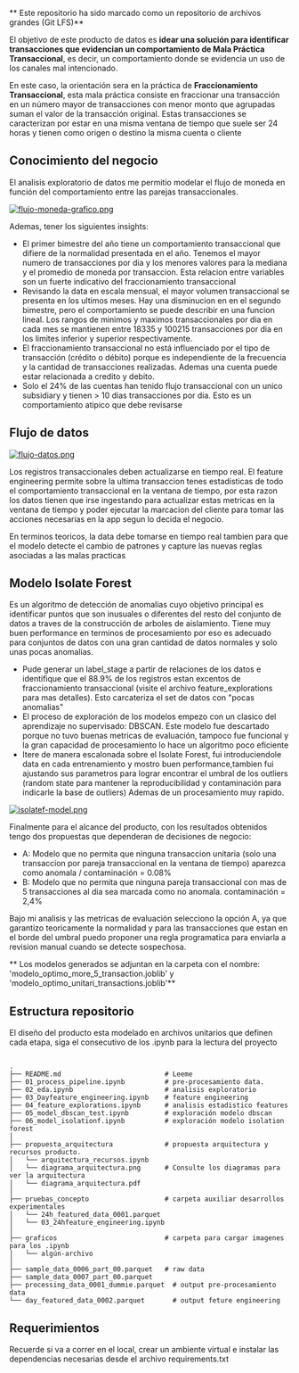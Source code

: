 

** Este repositorio ha sido marcado como un repositorio de archivos grandes (Git LFS)**

El objetivo de este producto de datos es **idear una solución para identificar transacciones que evidencian un comportamiento de Mala Práctica Transaccional**, es decir, un comportamiento donde se evidencia un uso de los canales mal intencionado.

En este caso, la orientación sera en la práctica de **Fraccionamiento Transaccional**, esta mala práctica consiste en fraccionar una transacción en un número mayor de transacciones con menor monto que agrupadas suman el valor de la transacción original. Estas transacciones se caracterizan por estar en una misma ventana de tiempo que suele ser 24 horas y tienen como origen o destino la misma cuenta o cliente

## Conocimiento del negocio

El analisis exploratorio de datos me permitio modelar el flujo de moneda en función del comportamiento entre las parejas transaccionales. 

[![flujo-moneda-grafico.png](https://i.postimg.cc/d1QGmvN2/flujo-moneda-grafico.png)](https://postimg.cc/QBPBjL3C)

Ademas, tener los siguientes insights: 

* El primer bimestre del año tiene un comportamiento transaccional que difiere de la normalidad presentada en el año. Tenemos el mayor numero de transacciones por dia y los menores valores para la mediana y el promedio de moneda por transaccion. Esta relacion entre variables son un fuerte indicativo del fraccionamiento transaccional
* Revisando la data en escala mensual, el mayor volumen transaccional se presenta en los ultimos meses. Hay una disminucion en en el segundo bimestre, pero el comportamiento se puede describir en una funcion lineal. Los rangos de minimos y maximos transaccionales por dia en cada mes se mantienen entre 18335 y 100215 transacciones por dia en los limites inferior y superior respectivamente. 
* El fraccionamiento transaccional no está influenciado por el tipo de transacción (crédito o débito) porque es independiente de la frecuencia y la cantidad de transacciones realizadas. Ademas una cuenta puede estar relacionada a credito y debito. 
* Solo el 24% de las cuentas han tenido flujo transaccional con un unico subsidiary y tienen > 10 dias transacciones por dia. Esto es un comportamiento atipico que debe revisarse


## Flujo de datos

[![flujo-datos.png](https://i.postimg.cc/W1btKQ3b/flujo-datos.png)](https://postimg.cc/N5Sg2CmW)

Los registros transaccionales deben actualizarse en tiempo real. El feature engineering permite sobre la ultima transaccion tenes estadisticas de todo el comportamiento transaccional en la ventana de tiempo, por esta razon los datos tienen que irse ingestando para actualizar estas metricas en la ventana de tiempo y poder ejecutar la marcacion del cliente para tomar las acciones necesarias en la app segun lo decida el negocio. 

En terminos teoricos, la data debe tomarse en tiempo real tambien para que el modelo detecte el cambio de patrones y capture las nuevas reglas asociadas a las malas practicas

## Modelo Isolate Forest

Es un algoritmo de detección de anomalias cuyo objetivo principal es identificar puntos que son inusuales o diferentes del resto del conjunto de datos a traves de la construcción de arboles de aislamiento. Tiene muy buen performance en terminos de procesamiento por eso es adecuado para conjuntos de datos con una gran cantidad de datos normales y solo unas pocas anomalias. 

* Pude generar un label_stage a partir de relaciones de los datos e identifique que el 88.9% de los registros estan excentos de fraccionamiento transaccional (visite el archivo feature_explorations para mas detalles). Esto carcateriza el set de datos con "pocas anomalias"
* El proceso de exploración de los modelos empezo con un clasico del aprendizaje no supervisado: DBSCAN. Este modelo fue descartado porque no tuvo buenas metricas de evaluación, tampoco fue funcional y la gran capacidad de procesamiento lo hace un algoritmo poco eficiente
* Itere de manera escalonada sobre el Isolate Forest, fui introduciendole data en cada entrenamiento y mostro buen performance,tambien fui ajustando sus parametros para lograr encontrar el umbral de los outliers (random state para mantener la reproducibilidad y contaminación para indicarle la base de outliers) Ademas de un procesamiento muy rapido. 

[![isolatef-model.png](https://i.postimg.cc/cHyTw6Vr/isolatef-model.png)](https://postimg.cc/Y4R1w22H)

Finalmente para el alcance del producto, con los resultados obtenidos tengo dos propuestas que dependeran de decisiones de negocio:

- A: Modelo que no permita que ninguna transaccion unitaria (solo una transaccion por pareja transaccional en la ventana de tiempo) aparezca como anomala / contaminación = 0.08%
- B: Modelo que no permita que ninguna pareja transaccional con mas de 5 transacciones al dia sea marcada como no anomala. contaminación = 2,4%

Bajo mi analisis  y las metricas de evaluación selecciono la opción A, ya que garantizo teoricamente la normalidad y para las transacciones que estan en el borde del umbral puedo proponer una regla programatica para enviarla a revision manual cuando se detecte sospechosa. 

** Los modelos generados se adjuntan en la carpeta con el nombre: 'modelo_optimo_more_5_transaction.joblib' y 'modelo_optimo_unitari_transactions.joblib'**


## Estructura repositorio

El diseño del producto esta modelado en archivos unitarios que definen cada etapa, siga el consecutivo de los .ipynb para la lectura del proyecto


```linux

.
├── README.md                          # Leeme
├── 01_process_pipeline.ipynb          # pre-procesamiento data.
├── 02_eda.ipynb                       # analisis exploratorio
├── 03_Dayfeature_engineering.ipynb    # feature engineering
├── 04_feature_explorations.ipynb      # analisis estadistico features
├── 05_model_dbscan_test.ipynb         # exploración modelo dbscan
├── 06_model_isolationf.ipynb          # exploración modelo isolation forest
│
├── propuesta_arquitectura             # propuesta arquitectura y recursos producto.
│   └── arquitectura_recursos.ipynb    
│   └── diagrama_arquitectura.png      # Consulte los diagramas para ver la arquitectura
│   └── diagrama_arquitectura.pdf
│
├── pruebas_concepto                   # carpeta auxiliar desarrollos experimentales
│   └── 24h_featured_data_0001.parquet
│   └── 03_24hfeature_engineering.ipynb
│
├── graficos                           # carpeta para cargar imagenes para los .ipynb
│   └── algún-archivo
│
├── sample_data_0006_part_00.parquet   # raw data
├── sample_data_0007_part_00.parquet
├── processing_data_0001_dummie.parquet  # output pre-procesamiento data
└── day_featured_data_0002.parquet       # output feture engineering

```

## Requerimientos

Recuerde si va a correr en el local, crear un ambiente virtual e instalar las dependencias necesarias desde el archivo requirements.txt

